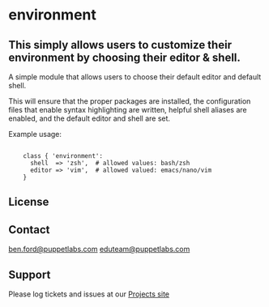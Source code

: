 # environment

## This simply allows users to customize their environment by choosing their editor & shell.

A simple module that allows users to choose their default editor and default shell.

This will ensure that the proper packages are installed, the configuration files that
enable syntax highlighting are written, helpful shell aliases are enabled, and the
default editor and shell are set.

Example usage:

```puppet

    class { 'environment':
      shell  => 'zsh',  # allowed values: bash/zsh
      editor => 'vim',  # allowed valued: emacs/nano/vim
    }

```

License
-------


Contact
-------
ben.ford@puppetlabs.com
eduteam@puppetlabs.com

Support
-------

Please log tickets and issues at our [Projects site](http://projects.puppetlabs.com/projects/training/issues)
